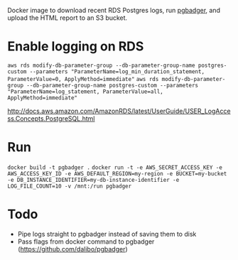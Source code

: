 Docker image to download recent RDS Postgres logs, run [pgbadger](https://github.com/dalibo/pgbadger), and upload the HTML report to an S3 bucket.

# Enable logging on RDS
```aws rds modify-db-parameter-group --db-parameter-group-name postgres-custom --parameters "ParameterName=log_min_duration_statement, ParameterValue=0, ApplyMethod=immediate"```
```aws rds modify-db-parameter-group --db-parameter-group-name postgres-custom --parameters "ParameterName=log_statement, ParameterValue=all, ApplyMethod=immediate"```

http://docs.aws.amazon.com/AmazonRDS/latest/UserGuide/USER_LogAccess.Concepts.PostgreSQL.html

# Run
```docker build -t pgbadger .```
```docker run -t -e AWS_SECRET_ACCESS_KEY -e AWS_ACCESS_KEY_ID -e AWS_DEFAULT_REGION=my-region -e BUCKET=my-bucket -e DB_INSTANCE_IDENTIFIER=my-db-instance-identifier -e LOG_FILE_COUNT=10 -v /mnt:/run pgbadger```

# Todo

- Pipe logs straight to pgbadger instead of saving them to disk
- Pass flags from docker command to pgbadger (https://github.com/dalibo/pgbadger)